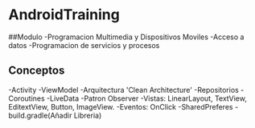 # AndroidTraining

##Modulo
  -Programacion Multimedia y Dispositivos Moviles
  -Acceso a datos
  -Programacion de servicios y procesos

## Conceptos
  -Activity
  -ViewModel
  -Arquitectura 'Clean Architecture'
  -Repositorios
  -Coroutines
  -LiveData
  -Patron Observer
  -Vistas: LinearLayout, TextView, EditextView, Button, ImageView.
  -Eventos: OnClick
  -SharedPreferes
  -build.gradle(Añadir Libreria)
